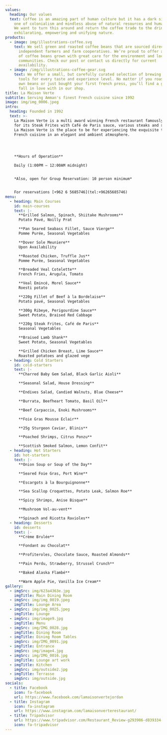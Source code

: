 ```yaml
---
values:
  heading: Our values
  text: Coffee is an amazing part of human culture but it has a dark side too –
    one of colonialism and mindless abuse of natural resources and human lives.
    We want to turn this around and return the coffee trade to the drink’s
    exhilarating, empowering and unifying nature.
products:
  - image: img/illustrations-coffee.svg
    text: We sell green and roasted coffee beans that are sourced directly from
      independent farmers and farm cooperatives. We’re proud to offer a variety
      of coffee beans grown with great care for the environment and local
      communities. Check our post or contact us directly for current
      availability.
  - image: /img/illustrations-coffee-gear.svg
    text: We offer a small, but carefully curated selection of brewing gear and
      tools for every taste and experience level. No matter if you roast your
      own beans or just bought your first french press, you’ll find a gadget to
      fall in love with in our shop.
title: La Maison Verte
subtitle: Serving Amman's finest French cuisine since 1992
image: img/img_0006.jpeg
intro:
  heading: Founded in 1992
  text: >-
    La Maison Verte is a multi award winning French restaurant famously known
    for its Steak Frites with Café de Paris sauce, various steaks and seafood.
    La Maison Verte is the place to be for experiencing the exquisite taste of
    French cuisine in an elegant and ambient atmosphere.




    **Hours of Operation**

    Daily (1:00PM – 12:00AM midnight)


    *Also, open for Group Reservation: 10 person minimum*


    For reservations [+962 6 5685746](tel:+96265685746)
menu:
  - heading: Main Courses
    id: main-courses
    text: |-
      **Grilled Salmon, Spinach, Shiitake Mushrooms**
      Potato Pavé, Noilly Prat

      **Pan Seared Seabass Fillet, Sauce Vierge**
      Pomme Purée, Seasonal Vegetables

      **Dover Sole Meuniere**
      Upon Availability

      **Roasted Chicken, Truffle Jus**
      Pomme Purée, Seasonal Vegetables

      **Breaded Veal Cotelette**
      French Fries, Arugula, Tomato

      **Veal Emincé, Morel Sauce**
      Roesti potato

      **220g Fillet of Beef à la Bordelaise**
      Potato pavé, Seasonal Vegetables

      **300g Ribeye, Perigourdine Sauce**
      Sweet Potato, Braised Red Cabbage

      **220g Steak Frites, Café de Paris**
      Seasonal Vegetables

      **Braised Lamb Shank**
      Sweet Potato, Seasonal Vegetables

      **Grilled Chicken Breast, Lime Sauce**
      Roasted potatoes and glazed vege
  - heading: Cold Starters
    id: cold-starters
    text: |-
      **Charred Baby Gem Salad, Black Garlic Aioli**

      **Seasonal Salad, House Dressing**

      **E﻿ndives Salad, Candied Walnuts, Blue Cheese**

      **B﻿urrata, Beefheart Tomato, Basil Oil**

      **Beef Carpaccio, Enoki Mushrooms**

      **Foie Gras Mousse Eclair**

      **25g Sturgeon Caviar, Blinis**

      **Poached Shrimps, Citrus Ponzu**

      **Scottish Smoked Salmon, Lemon Confit**
  - heading: Hot Starters
    id: hot-starters
    text: |-
      **Onion Soup or Soup of the Day**

      **Seared Foie Gras, Port Wine**

      **Escargots à la Bourguignonne**

      **S﻿ea Scallop Croquettes, Potato Leak, Salmon Roe**

      **Spicy Shrimps, Anise Bisque**

      **M﻿ushroom Vol-au-vent**

      **S﻿pinach and Ricotta Ravioles**
  - heading: Desserts
    id: desserts
    text: |-
      **Crème Brulée**

      **Fondant au Chocolat**

      **Profiteroles, Chocolate Sauce, Roasted Almonds**

      **Pain Perdu, Strawberry, Strussel Crunch**

      **B﻿aked Alaska Flambé**

      **W﻿arm Apple Pie, Vanilla Ice Cream**
gallery:
  - imgSrc: img/623a4363e.jpg
    imgTitle: Main Dining Room
  - imgSrc: img/img_0019.jpeg
    imgTitle: Lounge Area
  - imgSrc: img/img_0025.jpeg
    imgTitle: Lounge
  - imgSrc: img/image9.jpg
    imgTitle: Menu
  - imgSrc: img/IMG_0028.jpg
    imgTitle: Dining Room
  - imgTitle: Dining Room Tables
    imgSrc: img/IMG_0091.jpg
  - imgTitle: Entrance
    imgSrc: img/image4.jpg
  - imgSrc: img/IMG_0016.jpg
    imgTitle: Lounge art work
  - imgTitle: Kitchen
    imgSrc: img/outside2.jpg
  - imgTitle: Terrasse
    imgSrc: img/outside.jpg
socials:
  - title: Facebook
    icon: fa-facebook
    url: https://www.facebook.com/lamaisonvertejordan
  - title: Instagram
    icon: fa-instagram
    url: https://www.instagram.com/lamaisonverterestaurant/
  - title: Tripadvisor
    url: https://www.tripadvisor.com/Restaurant_Review-g293986-d839334-Reviews-La_Maison_Verte-Amman_Amman_Governorate.html
    icon: fa-tripadvisor
---
```

